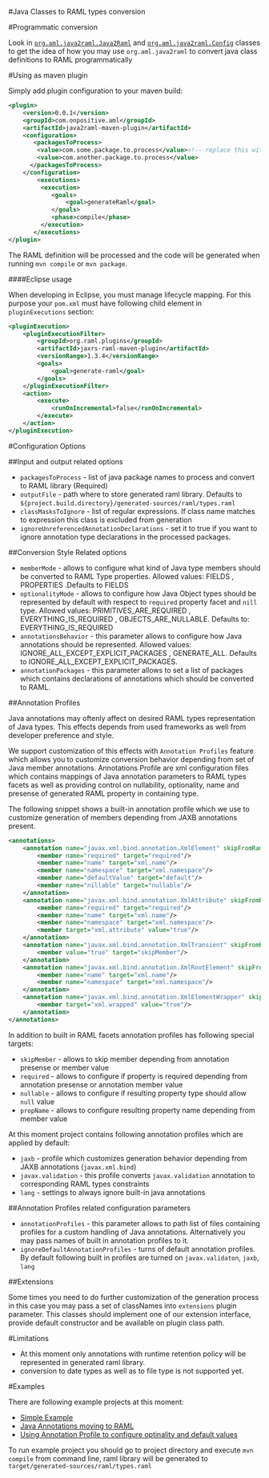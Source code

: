 #Java Classes to RAML types conversion

#Programmatic conversion

Look in [`org.aml.java2raml.Java2Raml`](https://github.com/OnPositive/aml/blob/master/org.aml.java2raml/src/main/java/org/aml/java2raml/Java2Raml.java) and [`org.aml.java2raml.Config`](https://github.com/OnPositive/aml/blob/master/org.aml.java2raml/src/main/java/org/aml/java2raml/Config.java) classes to get the idea of how you may use `org.aml.java2raml` to convert java class definitions to RAML programmatically

#Using as maven plugin

Simply add plugin configuration to your maven build: 
```xml
<plugin>
	<version>0.0.1</version>
	<groupId>com.onpositive.aml</groupId>
	<artifactId>java2raml-maven-plugin</artifactId>
	<configuration>
	   <packagesToProcess>
		<value>com.some.package.to.process</value><!-- replace this with your own package names  -->
		<value>com.another.package.to.process</value>
	  </packagesToProcess>
	</configuration>
        <executions>
         <execution>
            <goals>
                <goal>generateRaml</goal>
            </goals>
            <phase>compile</phase>
         </execution>
       </executions>
</plugin>
```

The RAML definition will be processed and the code will be generated when running `mvn compile` or `mvn package`.

####Eclipse usage

When developing in Eclipse, you must manage lifecycle mapping. For this purpose your `pom.xml` must have following child element in `pluginExecutions` section:
``` xml
<pluginExecution>
	<pluginExecutionFilter>
		<groupId>org.raml.plugins</groupId>
		<artifactId>jaxrs-raml-maven-plugin</artifactId>
		<versionRange>1.3.4</versionRange>
		<goals>
			<goal>generate-raml</goal>
		</goals>
	</pluginExecutionFilter>
	<action>
		<execute>
			<runOnIncremental>false</runOnIncremental>
		</execute>
	</action>
</pluginExecution>
```


#Configuration Options

##Input and output related options

* `packagesToProcess` - list of java package names to process and convert to RAML library (Required)
* `outputFile` - path where to store generated raml library. Defaults to `${project.build.directory}/generated-sources/raml/types.raml`
* `classMasksToIgnore` - list of regular expressions. If class name matches to expression this class is excluded from generation
* `ignoreUnreferencedAnnotationDeclarations` - set it to true if you want to ignore annotation type declarations in the processed packages.


##Conversion Style Related options

* `memberMode` - allows to configure what kind of Java type members should be converted to RAML Type properties. Allowed values: FIELDS , PROPERTIES .Defaults to FIELDS
* `optionalityMode` - allows to configure how Java Object types should be represented by default with respect to `required` property facet and `nill` type. Allowed values: PRIMITIVES_ARE_REQUIRED , EVERYTHING_IS_REQUIRED , OBJECTS_ARE_NULLABLE. Defaults to: EVERYTHING_IS_REQUIRED
* `annotationsBehavior` - this parameter allows to configure how Java annotations should be represented. Allowed values: IGNORE_ALL_EXCEPT_EXPLICIT_PACKAGES , GENERATE_ALL. Defaults to IGNORE_ALL_EXCEPT_EXPLICIT_PACKAGES.
* `annotationPackages` - this parameter allows to set a list of packages which contains declarations of annotations which should be converted to RAML.


##Annotation Profiles

Java annotations may oftenly affect on desired RAML types representation of Java types. This effects depends from used frameworks as well from developer preference and style. 

We support customization of this effects with `Annotation Profiles` feature which allows you to customize conversion behavior depending from set of Java member annotations. Annotations Profile are  xml configuration files which contains mappings of Java annotation parameters to RAML types facets as well as providing control on nullability, optionality, name and presense of generated RAML property in containing type.

The following snippet shows a built-in annotation profile which we use to customize generation of members depending from JAXB annotations present.

```xml
<annotations>
	<annotation name="javax.xml.bind.annotation.XmlElement" skipFromRaml="true">
		<member name="required" target="required"/>
		<member name="name" target="xml.name"/>
		<member name="namespace" target="xml.namespace"/>
		<member name="defaultValue" target="default"/>
		<member name="nillable" target="nullable"/>			
	</annotation>
	<annotation name="javax.xml.bind.annotation.XmlAttribute" skipFromRaml="true">
		<member name="required" target="required"/>
		<member name="name" target="xml.name"/>
		<member name="namespace" target="xml.namespace"/>
		<member target="xml.attribute" value="true"/>		
	</annotation>
	<annotation name="javax.xml.bind.annotation.XmlTransient" skipFromRaml="true">
		<member value="true" target="skipMember"/>	
	</annotation>		
	<annotation name="javax.xml.bind.annotation.XmlRootElement" skipFromRaml="true">
		<member name="name" target="xml.name"/>
		<member name="namespace" target="xml.namespace"/>
	</annotation>
	<annotation name="javax.xml.bind.annotation.XmlElementWrapper" skipFromRaml="true">
		<member target="xml.wrapped" value="true"/>
	</annotation>	
</annotations>
```
In addition to built in  RAML facets annotation profiles has following special targets:
* `skipMember` - allows to skip member depending from annotation presense or member value
* `required` - allows to configure if property is required depending from annotation presense or annotation member value
* `nullable` - allows to configure if resulting property type should allow `null` value
* `propName` - allows to configure resulting property name depending from member value

At this moment project contains following annotation  profiles which are applied by default:
  * `jaxb` - profile which customizes generation behavior depending from JAXB annotations (`javax.xml.bind`)
  * `javax.validation` - this profile converts `javax.validation` annotation to corresponding RAML types constraints
  * `lang` - settings to always ignore built-in java annotations

##Annotation Profiles related configuration parameters

* `annotationProfiles` - this parameter allows to path list of files containing profiles for a custom handling of Java annotations. Alternatively you may pass names of built in annotation profiles to it. 
* `ignoreDefaultAnnotationProfiles` - turns of default annotation profiles. By default following built in profiles are turned on `javax.validaton`, `jaxb`, `lang`

##Extensions

Some times you need to do further customization of the generation process in this case you may pass a set of classNames into `extensions` plugin parameter. This classes should implement one of our extension interface, provide default constructor and be available on plugin class path.

#Limitations

* At this moment only annotations with runtime retention policy will be represented in generated raml library.
* conversion to date types as well as to file type is not supported yet.


#Examples

There are following example projects at this moment:

* [Simple Example](/examples/org.aml.example.simple) 
* [Java Annotations moving to RAML](https://github.com/OnPositive/aml/tree/master/examples/org.aml.example.ramlannotations)
* [Using Annotation Profile to configure optinality and default values](https://github.com/OnPositive/aml/tree/master/examples/org.aml.example.customannotationprofile)  

To run example project you should go to project directory and execute `mvn compile` from command line, raml library will be generated to `target/generated-sources/raml/types.raml` 
